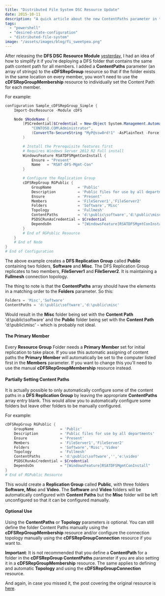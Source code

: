 ```yaml
---
title: "Distributed File System DSC Resource Update"
date: 2015-10-11
description: "A quick article about the new ContentPaths parameter in the cDFSRepGroup DSC resource."
tags: 
  - "powershell"
  - "desired-state-configuration"
  - "distributed-file-system"
image: "/assets/images/blog/fi_sweetpea.png"
---
```


After releasing the **DFS DSC Resource Module** [yesterday](/blog/windows-distributed-file-system-dsc-resource/), I had an idea of how to simplify it if you're deploying a DFS folder that contains the same path content path for all members. I added a **ContentPaths** parameter (an array of strings) to the **cDFSRepGroup** resource so that if the folder exists in the same location on every member, you won't need to use the **cDFSRepGroupMembership** resource to individually set the Content Path for each member.

For example:

```powershell
configuration Sample_cDFSRepGroup_Simple {
    Import-DscResource -Module cDFS

    Node $NodeName {
        [PSCredential]$Credential = New-Object System.Management.Automation.PSCredential (
            "CONTOSO.COM\Administrator",
            (ConvertTo-SecureString "MyP@ssw0rd!1" -AsPlainText -Force)
        )

        # Install the Prerequisite features first
        # Requires Windows Server 2012 R2 Full install
        WindowsFeature RSATDFSMgmtConInstall {
            Ensure = "Present"
            Name   = "RSAT-DFS-Mgmt-Con"
        }

        # Configure the Replication Group
        cDFSRepGroup RGPublic {
            GroupName            = 'Public'
            Description          = 'Public files for use by all departments'
            Ensure               = 'Present'
            Members              = 'FileServer1','FileServer2'
            Folders              = 'Software','Misc'
            Topology             = 'Fullmesh'
            ContentPaths         = 'd:\public\software','d:\public\misc'
            PSDSCRunAsCredential = $Credential
            DependsOn            = "[WindowsFeature]RSATDFSMgmtConInstall"
        }
        # End of RGPublic Resource
    }
    # End of Node
}
# End of Configuration
```

The above example creates a **DFS Replication Group** called **Public** containing two folders, **Software** and **Misc**. The DFS Replication Group replicates to two members, **FileServer1** and **FileServer2**. It is maintaining a **Fullmesh** connection topology.

The thing to note is that the **ContentPaths** array should have the elements in a matching order to the **Folders** parameter. So this:

```powershell
Folders = 'Misc','Software'
ContentPaths = 'd:\public\software','d:\public\misc'
```

Would result in the **Misc** folder being set with the **Content Path** 'd:\public\software' and the **Public** folder being set with the **Content Path** 'd:\public\misc' - which is probably not ideal.

#### The Primary Member

Every **Resource Group** Folder needs a **Primary Member** set for initial replication to take place. If you use this automatic assigning of content paths the **Primary Member** will automatically be set to the computer listed first in the **Members** parameter. If you want to change this you'll need to use the manual **cDFSRepGroupMembership** resource instead.

#### Partially Setting Content Paths

It is actually possible to only automatically configure some of the content paths in a **DFS Replication Group** by leaving the appropriate **ContentPaths** array entry blank. This would allow you to automatically configure some folders but leave other folders to be manually configured.

For example:

```powershell
cDFSRepGroup RGPublic {
    GroupName            = 'Public'
    Description          = 'Public files for use by all departments'
    Ensure               = 'Present'
    Members              = 'FileServer1','FileServer2'
    Folders              = 'Software','Misc','Video'
    Topology             = 'Fullmesh'
    ContentPaths         = 'd:\public\software','','e:\video'
    PSDSCRunAsCredential = $Credential
    DependsOn            = "[WindowsFeature]RSATDFSMgmtConInstall"
}
# End of RGPublic Resource
```

This would create a **Replication Group** called **Public**, with three folders **Software, Misc** and **Video**. The **Software** and **Video** folders will be automatically configured with **Content Paths** but the **Misc** folder will be left unconfigured so that it can be configured manually.

#### Optional Use

Using the **ContentPaths** or **Topology** parameters _is_ optional. You can still define the folder Content Paths manually using the **cDFSRepGroupMembership** resource and/or configure the connection topology manually using the **cDFSRepGroupConnection** resource if you want to.

**Important**: It is not recommended that you define a **ContentPath** for a folder in the **cDFSRepGroup ContentPaths** parameter if you are also setting it in a **cDFSRepGroupMembership** resource. The same applies to defining and automatic **Topology** and using the **cDFSRepGroupConnection** resource.

And again, in case you missed it, the post covering the original resource is [here](https://dscottraynsford.wordpress.com/2015/10/10/windows-distributed-file-system-dsc-resource/).
